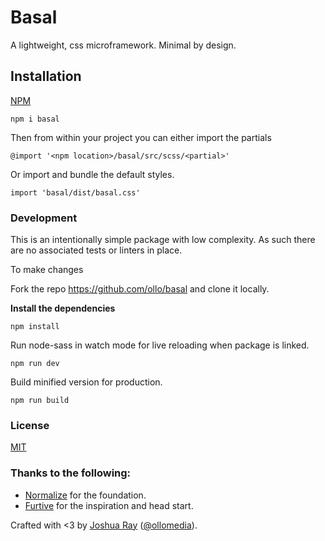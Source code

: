 # Basal

A lightweight, css microframework. Minimal by design.

## Installation

[NPM](https://www.npmjs.com/package/basal)

```
npm i basal
```

Then from within your project you can either import the partials
```
@import '<npm location>/basal/src/scss/<partial>'
```

Or import and bundle the default styles.

```
import 'basal/dist/basal.css'
```

### Development

This is an intentionally simple package with low complexity.
As such there are no associated tests or linters in place.

To make changes

Fork the repo https://github.com/ollo/basal and clone it locally.


**Install the dependencies**
```
npm install
```

Run node-sass in watch mode for live reloading when package is linked.

```
npm run dev
```

Build minified version for production.

```
npm run build
```

### License

[MIT](LICENSE)

### Thanks to the following:

* [Normalize](http://necolas.github.io/normalize.css) for the foundation.
* [Furtive](https://github.com/johnotander/furtive) for the inspiration and head start.

Crafted with <3 by [Joshua Ray](http://ollomedia.com) ([@ollomedia](https://twitter.com/ollomedia)).

